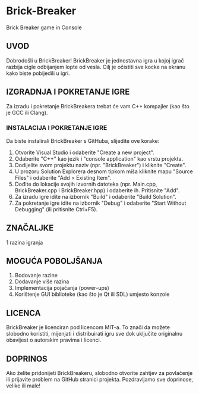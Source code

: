 # Brick-Breaker
Brick Breaker game in Console

## UVOD
Dobrodošli u BrickBreaker! BrickBreaker je jednostavna igra u kojoj igrač razbija cigle odbijanjem lopte od vesla. Cilj je očistiti sve kocke na ekranu kako biste pobijedili u igri.

## IZGRADNJA I POKRETANJE IGRE
Za izradu i pokretanje BrickBreakera trebat će vam C++ kompajler (kao što je GCC ili Clang).

### INSTALACIJA I POKRETANJE IGRE
Da biste instalirali BrickBreaker s GitHuba, slijedite ove korake:

  1. Otvorite Visual Studio i odaberite "Create a new project".
  2. Odaberite "C++" kao jezik i "console application" kao vrstu projekta.
  3. Dodijelite svom projektu naziv (npr. "BrickBreaker") i kliknite "Create".
  4. U prozoru Solution Explorera desnom tipkom miša kliknite mapu "Source Files" i odaberite "Add > Existing Item".
  5. Dođite do lokacije svojih izvornih datoteka (npr. Main.cpp, BrickBreaker.cpp i BrickBreaker.hpp) i odaberite ih. Pritisnite "Add".
  6. Za izradu igre idite na izbornik "Build" i odaberite "Build Solution".
  7. Za pokretanje igre idite na izbornik "Debug" i odaberite "Start Without Debugging" (ili pritisnite Ctrl+F5).
    
## ZNAČALJKE
1 razina igranja

## MOGUĆA POBOLJŠANJA
  1. Bodovanje razine
  2. Dodavanje više razina
  3. Implementacija pojačanja (power-ups)
  4. Korištenje GUI biblioteke (kao što je Qt ili SDL) umjesto konzole

## LICENCA
BrickBreaker je licenciran pod licencom MIT-a. To znači da možete slobodno koristiti, mijenjati i distribuirati igru sve dok uključite originalnu obavijest o autorskim pravima i licenci.

## DOPRINOS
Ako želite pridonijeti BrickBreakeru, slobodno otvorite zahtjev za povlačenje ili prijavite problem na GitHub stranici projekta. Pozdravljamo sve doprinose, velike ili male!

